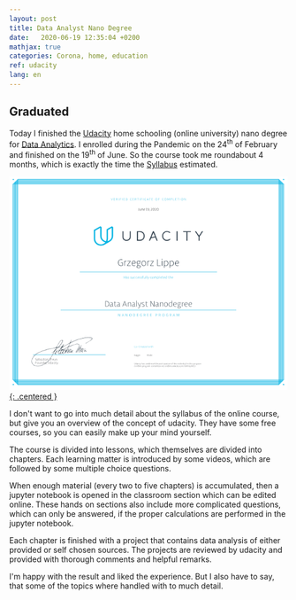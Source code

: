 ```yaml
---
layout: post
title: Data Analyst Nano Degree
date:   2020-06-19 12:35:04 +0200
mathjax: true
categories: Corona, home, education
ref: udacity
lang: en
---
```


## Graduated

<!-- markdownlint-disable no-inline-html -->
Today I finished the [Udacity](https://www.udacity.com) home schooling (online university) nano
degree for [Data Analytics](https://www.udacity.com/course/data-analyst-nanodegree--nd002). I
enrolled during the Pandemic on the 24<sup>th</sup> of February and finished on the
19<sup>th</sup> of June. So the course took me roundabout 4 months, which is exactly the time
the
[Syllabus](https://d20vrrgs8k4bvw.cloudfront.net/documents/en-US/nd002-syllabus_2018-June_v9.pdf)
estimated.
<!-- markdownlint-enable no-inline-html -->

[![Udacity Data Analyst Nanodegree Certificate](/assets/images/udacity_data_analyst.png){:
.centered }](https://confirm.udacity.com/GMHQJMC3)

I don't want to go into much detail about the syllabus of the online course, but give you an
overview of the concept of udacity. They have some free courses, so you can easily make up your
mind yourself.

The course is divided into lessons, which themselves are divided into chapters. Each learning
matter is introduced by some videos, which are followed by some multiple choice questions.

When enough material (every two to five chapters) is accumulated, then a jupyter notebook is
opened in the classroom section which can be edited online. These hands on sections also
include more complicated questions, which can only be answered, if the proper calculations
are performed in the jupyter notebook.

Each chapter is finished with a project that contains data analysis of either provided or self
chosen sources. The projects are reviewed by udacity and provided with thorough comments and
helpful remarks.

I'm happy with the result and liked the experience. But I also have to say, that some of the
topics where handled with to much detail.
